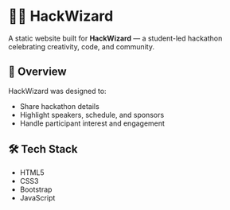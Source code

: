 # 🧙‍♀️ HackWizard

A static website built for **HackWizard** — a student-led hackathon celebrating creativity, code, and community.

## 🌟 Overview

HackWizard was designed to:
- Share hackathon details
- Highlight speakers, schedule, and sponsors
- Handle participant interest and engagement

## 🛠️ Tech Stack

- HTML5  
- CSS3  
- Bootstrap  
- JavaScript
